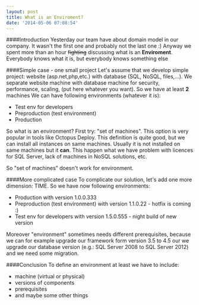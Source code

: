 ```yaml
---
layout: post
title: What is an Enviroment?
date: '2014-05-06 07:08:54'
---
```


####Introduction
Yesterday our team have about domain model in our company. It wasn't the first one and probably not the last one :) Anyway we spent more than an hour ~~fighting~~ discussing what is an **Enviroment**. Everybody knows what it is, but everybody knows something else

####Simple case - one small project
Let's assume that we develop simple project: website (asp.net,php,etc.) with database (SQL, NoSQL, files,...). We separate website machine with database machine for security, performance, scaling, (put here whatever you want). So we have at least **2** machines
We can have following environments (whatever it is):

* Test env for developers
* Preproduction (test environment)
* Production

So what is an environment? First try: "set of machines". This option is very popular in tools like Octopus Deploy. This definition is quite good, but we can install all instances on same machines. Usually it is not installed on same machines but it **can**. This happen what we have problem with licences for SQL Server, lack of machines in NoSQL solutions, etc.

So "set of machines" doesn't work for environment.


####More complicated case
To complicate our solution, let's add one more dimension: TIME. So we have now following environments:

* Production with version 1.0.0.333
* Preproduction (test environment) with version 1.1.0.22 - hotfix is coming :)
* Test env for developers with version 1.5.0.555 - night build of new version

Moreover "environment" sometimes needs different prerequisites, because we can for example upgrade our framework form version 3.5 to 4.5 our we upgrade our database version (e.g.: SQL Server 2008 to SQL Server 2012) and we need some migration.


####Conclusion
To define an environment at least we have to include:

- machine (virtual or physical)
- versions of components
- prerequisites
- and maybe some other things




